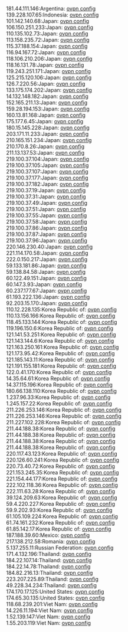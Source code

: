 181.44.111.146:Argentina: [ovpn config](vpn/181_44_111_146.ovpn)  
139.228.107.65:Indonesia: [ovpn config](vpn/139_228_107_65.ovpn)  
101.142.140.68:Japan: [ovpn config](vpn/101_142_140_68.ovpn)  
106.150.251.233:Japan: [ovpn config](vpn/106_150_251_233.ovpn)  
110.135.102.73:Japan: [ovpn config](vpn/110_135_102_73.ovpn)  
113.158.235.72:Japan: [ovpn config](vpn/113_158_235_72.ovpn)  
115.37.188.154:Japan: [ovpn config](vpn/115_37_188_154.ovpn)  
116.94.167.72:Japan: [ovpn config](vpn/116_94_167_72.ovpn)  
118.106.210.206:Japan: [ovpn config](vpn/118_106_210_206.ovpn)  
118.16.131.78:Japan: [ovpn config](vpn/118_16_131_78.ovpn)  
119.243.251.171:Japan: [ovpn config](vpn/119_243_251_171.ovpn)  
125.215.120.106:Japan: [ovpn config](vpn/125_215_120_106.ovpn)  
126.7.220.56:Japan: [ovpn config](vpn/126_7_220_56.ovpn)  
133.175.174.202:Japan: [ovpn config](vpn/133_175_174_202.ovpn)  
14.132.148.182:Japan: [ovpn config](vpn/14_132_148_182.ovpn)  
152.165.211.13:Japan: [ovpn config](vpn/152_165_211_13.ovpn)  
159.28.194.153:Japan: [ovpn config](vpn/159_28_194_153.ovpn)  
160.13.81.168:Japan: [ovpn config](vpn/160_13_81_168.ovpn)  
175.177.6.45:Japan: [ovpn config](vpn/175_177_6_45.ovpn)  
180.15.145.228:Japan: [ovpn config](vpn/180_15_145_228.ovpn)  
203.171.11.233:Japan: [ovpn config](vpn/203_171_11_233.ovpn)  
210.165.151.234:Japan: [ovpn config](vpn/210_165_151_234.ovpn)  
210.170.8.26:Japan: [ovpn config](vpn/210_170_8_26.ovpn)  
211.13.137.53:Japan: [ovpn config](vpn/211_13_137_53.ovpn)  
219.100.37.104:Japan: [ovpn config](vpn/219_100_37_104.ovpn)  
219.100.37.105:Japan: [ovpn config](vpn/219_100_37_105.ovpn)  
219.100.37.107:Japan: [ovpn config](vpn/219_100_37_107.ovpn)  
219.100.37.177:Japan: [ovpn config](vpn/219_100_37_177.ovpn)  
219.100.37.182:Japan: [ovpn config](vpn/219_100_37_182.ovpn)  
219.100.37.19:Japan: [ovpn config](vpn/219_100_37_19.ovpn)  
219.100.37.31:Japan: [ovpn config](vpn/219_100_37_31.ovpn)  
219.100.37.49:Japan: [ovpn config](vpn/219_100_37_49.ovpn)  
219.100.37.51:Japan: [ovpn config](vpn/219_100_37_51.ovpn)  
219.100.37.55:Japan: [ovpn config](vpn/219_100_37_55.ovpn)  
219.100.37.58:Japan: [ovpn config](vpn/219_100_37_58.ovpn)  
219.100.37.86:Japan: [ovpn config](vpn/219_100_37_86.ovpn)  
219.100.37.87:Japan: [ovpn config](vpn/219_100_37_87.ovpn)  
219.100.37.96:Japan: [ovpn config](vpn/219_100_37_96.ovpn)  
220.146.230.40:Japan: [ovpn config](vpn/220_146_230_40.ovpn)  
221.114.170.58:Japan: [ovpn config](vpn/221_114_170_58.ovpn)  
222.0.150.217:Japan: [ovpn config](vpn/222_0_150_217.ovpn)  
59.133.181.86:Japan: [ovpn config](vpn/59_133_181_86.ovpn)  
59.138.84.58:Japan: [ovpn config](vpn/59_138_84_58.ovpn)  
60.122.49.151:Japan: [ovpn config](vpn/60_122_49_151.ovpn)  
60.147.3.93:Japan: [ovpn config](vpn/60_147_3_93.ovpn)  
60.237.177.67:Japan: [ovpn config](vpn/60_237_177_67.ovpn)  
61.193.222.136:Japan: [ovpn config](vpn/61_193_222_136.ovpn)  
92.203.15.170:Japan: [ovpn config](vpn/92_203_15_170.ovpn)  
110.12.228.135:Korea Republic of: [ovpn config](vpn/110_12_228_135.ovpn)  
110.13.156.166:Korea Republic of: [ovpn config](vpn/110_13_156_166.ovpn)  
118.45.133.144:Korea Republic of: [ovpn config](vpn/118_45_133_144.ovpn)  
119.196.150.6:Korea Republic of: [ovpn config](vpn/119_196_150_6.ovpn)  
121.141.53.251:Korea Republic of: [ovpn config](vpn/121_141_53_251.ovpn)  
121.143.144.6:Korea Republic of: [ovpn config](vpn/121_143_144_6.ovpn)  
121.163.250.161:Korea Republic of: [ovpn config](vpn/121_163_250_161.ovpn)  
121.173.95.42:Korea Republic of: [ovpn config](vpn/121_173_95_42.ovpn)  
121.185.143.11:Korea Republic of: [ovpn config](vpn/121_185_143_11.ovpn)  
121.191.155.181:Korea Republic of: [ovpn config](vpn/121_191_155_181.ovpn)  
122.0.41.170:Korea Republic of: [ovpn config](vpn/122_0_41_170.ovpn)  
14.35.64.61:Korea Republic of: [ovpn config](vpn/14_35_64_61.ovpn)  
14.37.115.196:Korea Republic of: [ovpn config](vpn/14_37_115_196.ovpn)  
180.66.138.110:Korea Republic of: [ovpn config](vpn/180_66_138_110.ovpn)  
1.237.96.33:Korea Republic of: [ovpn config](vpn/1_237_96_33.ovpn)  
1.245.157.22:Korea Republic of: [ovpn config](vpn/1_245_157_22.ovpn)  
211.226.253.146:Korea Republic of: [ovpn config](vpn/211_226_253_146.ovpn)  
211.226.253.146:Korea Republic of: [ovpn config](vpn/211_226_253_146.ovpn)  
211.227.102.228:Korea Republic of: [ovpn config](vpn/211_227_102_228.ovpn)  
211.44.188.38:Korea Republic of: [ovpn config](vpn/211_44_188_38.ovpn)  
211.44.188.38:Korea Republic of: [ovpn config](vpn/211_44_188_38.ovpn)  
211.44.188.38:Korea Republic of: [ovpn config](vpn/211_44_188_38.ovpn)  
211.44.188.38:Korea Republic of: [ovpn config](vpn/211_44_188_38.ovpn)  
220.117.43.123:Korea Republic of: [ovpn config](vpn/220_117_43_123.ovpn)  
220.126.60.241:Korea Republic of: [ovpn config](vpn/220_126_60_241.ovpn)  
220.73.40.72:Korea Republic of: [ovpn config](vpn/220_73_40_72.ovpn)  
221.153.245.35:Korea Republic of: [ovpn config](vpn/221_153_245_35.ovpn)  
221.154.44.177:Korea Republic of: [ovpn config](vpn/221_154_44_177.ovpn)  
222.102.118.36:Korea Republic of: [ovpn config](vpn/222_102_118_36.ovpn)  
222.111.63.28:Korea Republic of: [ovpn config](vpn/222_111_63_28.ovpn)  
39.124.209.63:Korea Republic of: [ovpn config](vpn/39_124_209_63.ovpn)  
59.4.220.227:Korea Republic of: [ovpn config](vpn/59_4_220_227.ovpn)  
59.9.202.93:Korea Republic of: [ovpn config](vpn/59_9_202_93.ovpn)  
61.105.109.224:Korea Republic of: [ovpn config](vpn/61_105_109_224.ovpn)  
61.74.161.232:Korea Republic of: [ovpn config](vpn/61_74_161_232.ovpn)  
61.85.142.17:Korea Republic of: [ovpn config](vpn/61_85_142_17.ovpn)  
187.188.39.60:Mexico: [ovpn config](vpn/187_188_39_60.ovpn)  
217.138.212.58:Romania: [ovpn config](vpn/217_138_212_58.ovpn)  
5.137.255.11:Russian Federation: [ovpn config](vpn/5_137_255_11.ovpn)  
171.4.132.196:Thailand: [ovpn config](vpn/171_4_132_196.ovpn)  
184.22.107.14:Thailand: [ovpn config](vpn/184_22_107_14.ovpn)  
184.22.14.78:Thailand: [ovpn config](vpn/184_22_14_78.ovpn)  
184.82.216.13:Thailand: [ovpn config](vpn/184_82_216_13.ovpn)  
223.207.225.89:Thailand: [ovpn config](vpn/223_207_225_89.ovpn)  
49.228.34.234:Thailand: [ovpn config](vpn/49_228_34_234.ovpn)  
174.170.17.125:United States: [ovpn config](vpn/174_170_17_125.ovpn)  
174.65.30.135:United States: [ovpn config](vpn/174_65_30_135.ovpn)  
118.68.239.201:Viet Nam: [ovpn config](vpn/118_68_239_201.ovpn)  
14.226.11.194:Viet Nam: [ovpn config](vpn/14_226_11_194.ovpn)  
1.52.139.147:Viet Nam: [ovpn config](vpn/1_52_139_147.ovpn)  
1.55.203.119:Viet Nam: [ovpn config](vpn/1_55_203_119.ovpn)  
